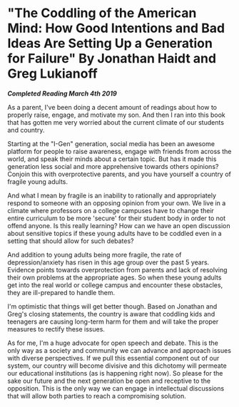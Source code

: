 # "The  Coddling of the American Mind: How Good Intentions and Bad Ideas Are Setting Up a Generation for Failure" By Jonathan Haidt and Greg Lukianoff

***Completed Reading March 4th 2019***

As a parent, I've been doing a decent amount of readings about how to properly raise, engage, and motivate my son. And then I ran into this book that has gotten me very worried about the current climate of our students and country.

Starting at the "I-Gen" generation, social media has been an awesome platform for people to raise awareness, engage with friends from across the world, and speak their minds about a certain topic. But has it made this generation less social and more apprehensive towards others opinions? Conjoin this with overprotective parents, and you have yourself a country of fragile young adults.

And what I mean by fragile is an inability to rationally and appropriately respond to someone with an opposing opinion from your own. We live in a climate where professors on a college campuses have to change their entire curriculum to be more 'secure' for their student body in order to not offend anyone. Is this really learning? How can we have an open discussion about sensitive topics if these young adults have to be coddled even in a setting that should allow for such debates?

And addition to young adults being more fragile, the rate of depression/anxiety has risen in this age group over the past 5 years. Evidence points towards overprotection from parents and lack of resolving their own problems at the appropriate ages. So when these young adults get into the real world or college campus and encounter these obstacles, they are ill-prepared to handle them.

I'm optimistic that things will get better though. Based on Jonathan and Greg's closing statements, the country is aware that coddling kids and teenagers are causing long-term harm for them and will take the proper measures to rectify these issues.

As for me, I'm a huge advocate for open speech and debate. This is the only way as a society and community we can advance and approach issues with diverse perspectives. If we pull this essential component out of our system, our country will become divisive and this dichotomy will permeate our educational institutions (as is happening right now). So please for the sake our future and the next generation be open and receptive to the opposition. This is the only way we can engage in intellectual discussions that will allow both parties to reach a compromising solution.
